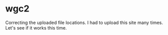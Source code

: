 # wgc2
Correcting the uploaded file locations. 
I had to upload this site many times. Let's see if it works this time. 

